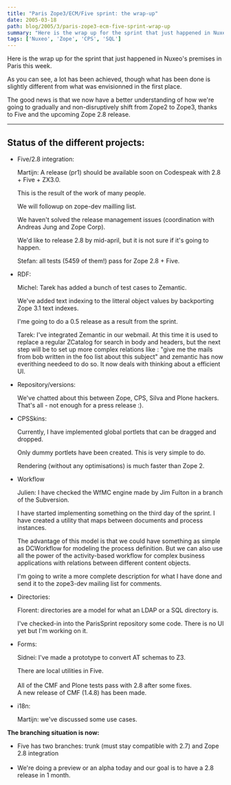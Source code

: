 ```yaml
---
title: "Paris Zope3/ECM/Five sprint: the wrap-up"
date: 2005-03-18
path: blog/2005/3/paris-zope3-ecm-five-sprint-wrap-up
summary: "Here is the wrap up for the sprint that just happened in Nuxeo's premises in Paris this week."
tags: ['Nuxeo', 'Zope', 'CPS', 'SQL']
---
```


<p>Here is the wrap up for the sprint that just happened in Nuxeo's
premises in Paris this week.</p>

<p>As you can see, a lot has been achieved, though what has been done is
slightly different from what was envisionned in the first place.<br></p>

<p>The good news is that we now have a better understanding of how we're
going to gradually and non-disruptively shift from Zope2 to Zope3, thanks
to Five and the upcoming Zope 2.8 release.</p>

<hr size="2" width="100%">

## Status of the different projects:

<ul><li>
<p>Five/2.8 integration:</p>

<p>Martijn: A release (pr1) should be available soon on Codespeak with
2.8 + Five + ZX3.0.</p>

<p>This is the result of the work of many people.</p>

<p>We will followup on zope-dev mailling list.</p>

<p>We haven't solved the release management issues (coordination with
Andreas Jung and Zope Corp).</p>

<p>We'd like to release 2.8 by mid-april, but it is not sure if it's
going to happen.</p>

<p>Stefan: all tests (5459 of them!) pass for Zope 2.8 + Five.</p>
</li>
<li>
<p>RDF:</p>

<p>Michel: Tarek has added a bunch of test cases to Zemantic.</p>

<p>We've added text indexing to the litteral object values by backporting
Zope 3.1 text indexes.</p>

<p>I'me going to do a 0.5 release as a result from the sprint.</p>

<p>Tarek: I've integrated Zemantic in our webmail. At this time it is
used to replace a regular ZCatalog for search in body and headers, but
the next step will be to set up more complex relations like : "give me
the mails from bob written in the foo list about this subject" and
zemantic has now everithing needeed to do so. It now deals with thinking
about a efficient UI.<br></p>
</li>
<li>
<p>Repository/versions:</p>

<p>We've chatted about this between Zope, CPS, Silva and Plone hackers.
That's all - not enough for a press release :).</p>
</li>
<li>
<p>CPSSkins:</p>

<p>Currently, I have implemented global portlets that can be dragged and
dropped.</p>

<p>Only dummy portlets have been created. This is very simple to do.</p>

<p>Rendering (without any optimisations) is much faster than Zope 2.</p>
</li>
<li>
<p>Workflow</p>

<p>Julien: I have checked the WfMC engine made by Jim Fulton in a branch
of the Subversion.</p>

<p>I have started implementing something on the third day of the sprint.
I have created a utility that maps between documents and process
instances.</p>

<p>The advantage of this model is that we could have something as simple
as DCWorkflow for modeling the process definition. But we can also use
all the power of the activity-based workflow for complex business
applications with relations between different content objects.</p>

<p>I'm going to write a more complete description for what I have done
and send it to the zope3-dev mailing list for comments.</p>
</li>
<li>
<p>Directories:</p>

<p>Florent: directories are a model for what an LDAP or a SQL directory
is.</p>

<p>I've checked-in into the ParisSprint repository some code. There is no
UI yet but I'm working on it.</p>
</li>
<li>
<p>Forms:</p>

<p>Sidnei: I've made a prototype to convert AT schemas to Z3.</p>

<p>There are local utilities in Five.<br><br>
All of the CMF and Plone tests pass with 2.8 after some fixes.<br>
A new release of CMF (1.4.8) has been made.</p>
</li>
</ul><ul><li>
<p class="first">i18n:</p>

<p>Martijn: we've discussed some use cases.</p>
</li>
</ul><p><strong>The branching situation is now:</strong></p>

<ul class="simple"><li>Five has two branches: trunk (must stay compatible with 2.7) and Zope
2.8 integration<br><br></li>
<li>We're doing a preview or an alpha today and our goal is to have a 2.8
release in 1 month.</li>
</ul>


